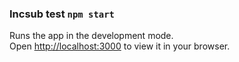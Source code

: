### Incsub test `npm start`

Runs the app in the development mode.\
Open [http://localhost:3000](http://localhost:3000) to view it in your browser.
